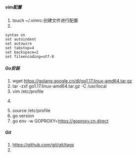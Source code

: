 ##### vim配置
1. touch ~/.vimrc:创建文件进行配置
2. 
```set number
syntax on
set autoindent
set autowire
set tabstop=4
set backspace=2
set fileencoding=utf-8
```
##### Go安装
1. wget https://golang.google.cn/dl/go1.17.linux-amd64.tar.gz
2. tar -zxf go1.17.linux-amd64.tar.gz -C /usr/local
3. vim /etc/profile
4. ```export GOROOT=/usr/local/go export GOPATH=/data/gopath export PATH=$PATH:$GOROOT/bin:$GOPATH/bin
5. source /etc/profile 
6. go version
7. go env -w GOPROXY=https://goproxy.cn,direct
##### Git
1. https://github.com/git/git/tags
2. 
